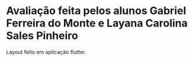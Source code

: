 <h1> Avaliação feita pelos alunos Gabriel Ferreira do Monte e Layana Carolina Sales Pinheiro</h1>

Layout feito em aplicação flutter.
